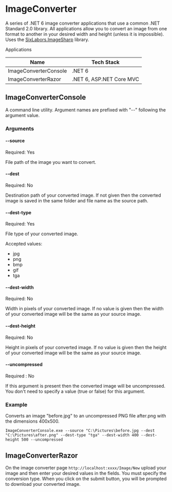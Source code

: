 # ImageConverter

A series of .NET 6 image converter applications that use a common .NET Standard 2.0 library. All applications allow you to convert an image from one format to another in your desired width and height (unless it is impossible). Uses the [SixLabors.ImageSharp](https://github.com/SixLabors/ImageSharp) library. 

Applications

| Name                      | Tech Stack               |
| ------------------------- | ------------------------ |
| ImageConverterConsole     | .NET 6                   |
| ImageConverterRazor       | .NET 6, ASP.NET Core MVC |

## ImageConverterConsole

A command line utility. Argument names are prefixed with "--" following the argument value.

### Arguments

#### --source

Required: Yes

File path of the image you want to convert.

#### --dest

Required: No

Destination path of your converted image. If not given then the converted image is saved in the same folder and file name as the source path.

#### --dest-type

Required: Yes

File type of your converted image.

Accepted values:

- jpg
- png
- bmp
- gif
- tga

#### --dest-width

Required: No

Width in pixels of your converted image. If no value is given then the width of your converted image will be the same as your source image.

#### --dest-height

Required: No

Height in pixels of your converted image. If no value is given then the height of your converted image will be the same as your source image.

#### --uncompressed

Required : No

If this argument is present then the converted image will be uncompressed. You don't need to specify a value (true or false) for this argument.

### Example

Converts an image "before.jpg" to an uncompressed PNG file after.png with the dimensions 400x500.

`ImageConverterConsole.exe --source "C:\Pictures\before.jpg --dest "C:\Pictures\after.png" --dest-type "tga" --dest-width 400 --dest-height 500 --uncompressed`

## ImageConverterRazor

On the image converter page `http://localhost:xxxx/Image/New` upload your image and then enter your desired values in the fields. You must specify the conversion type. When you click on the submit button, you will be prompted to download your converted image.